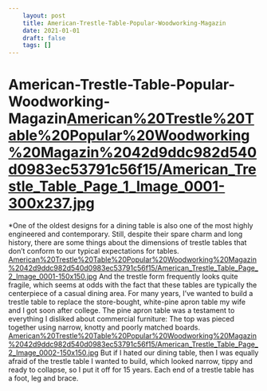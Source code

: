 ```yaml
---
 	layout: post
 	title: American-Trestle-Table-Popular-Woodworking-Magazin
 	date: 2021-01-01
 	draft: false
 	tags: []
---
```


# American-Trestle-Table-Popular-Woodworking-Magazin[American%20Trestle%20Table%20Popular%20Woodworking%20Magazin%2042d9ddc982d540d0983ec53791c56f15/American_Trestle_Table_Page_1_Image_0001-300x237.jpg](American%20Trestle%20Table%20Popular%20Woodworking%20Magazin%2042d9ddc982d540d0983ec53791c56f15/American_Trestle_Table_Page_1_Image_0001-300x237.jpg)
*One of the oldest designs for a dining table is also one of the most highly engineered and contemporary.
Still, despite their spare charm and long history, there are some things about the dimensions of trestle tables that don’t conform to our typical expectations for tables.
[American%20Trestle%20Table%20Popular%20Woodworking%20Magazin%2042d9ddc982d540d0983ec53791c56f15/American_Trestle_Table_Page_2_Image_0001-150x150.jpg](American%20Trestle%20Table%20Popular%20Woodworking%20Magazin%2042d9ddc982d540d0983ec53791c56f15/American_Trestle_Table_Page_2_Image_0001-150x150.jpg)
And the trestle form frequently looks quite fragile, which seems at odds with the fact that these tables are typically the centerpiece of a casual dining area.
For many years, I’ve wanted to build a trestle table to replace the store-bought, white-pine apron table my wife and I got soon after college.
The pine apron table was a testament to everything I disliked about commercial furniture: The top was pieced together using narrow, knotty and poorly matched boards.
[American%20Trestle%20Table%20Popular%20Woodworking%20Magazin%2042d9ddc982d540d0983ec53791c56f15/American_Trestle_Table_Page_2_Image_0002-150x150.jpg](American%20Trestle%20Table%20Popular%20Woodworking%20Magazin%2042d9ddc982d540d0983ec53791c56f15/American_Trestle_Table_Page_2_Image_0002-150x150.jpg)
But if I hated our dining table, then I was equally afraid of the trestle table I wanted to build, which looked narrow, tippy and ready to collapse, so I put it off for 15 years.
Each end of a trestle table has a foot, leg and brace.
